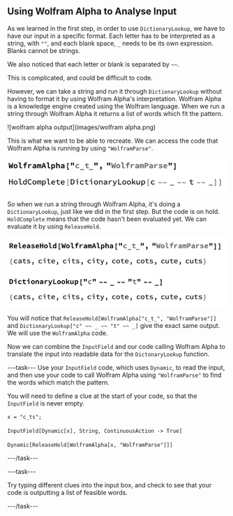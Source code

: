 ## Using Wolfram Alpha to Analyse Input

As we learned in the first step, in order to use `DictionaryLookup`, we have to have our input in a specific format. Each letter has to be interpreted as a string, with `""`, and each blank space, `_` needs to be its own expression. Blanks cannot be strings.

We also noticed that each letter or blank is separated by `~~`. 

This is complicated, and could be difficult to code.

However, we can take a string and run it through `DictionaryLookup` without having to format it by using Wolfram Alpha's interpretation. Wolfram Alpha is a knowledge engine created using the Wolfram language. When we run a string through Wolfram Alpha it returns a list of words which fit the pattern.

![wolfram alpha output](images/wolfram alpha.png)

This is what we want to be able to recreate. We can access the code that Wolfram Alpha is running by using `"WolframParse"`.

![wolfram parse](images/wolframparse.png)

So when we run a string through Wolfram Alpha, it's doing a `DictionaryLookup`, just like we did in the first step. But the code is on hold. `HoldComplete` means that the code hasn't been evaluated yet. We can evaluate it by using `ReleaseHold`.

![release hold](images/releasehold.png)

You will notice that `ReleaseHold[WolframAlpha["c_t_", "WolframParse"]]` and `DictionaryLookup["c" ~~ _ ~~ "t" ~~ _]` give the exact same output. We will use the `WolframAlpha` code. 

Now we can combine the `InputField` and our code calling Wolfram Alpha to translate the input into readable data for the `DictonaryLookup` function.

---task---
Use your `InputField` code, which uses `Dynamic`, to read the input, and then use your code to call Wolfram Alpha using `"WolframParse"` to find the words which match the pattern.

You will need to define a clue at the start of your code, so that the `InputField` is never empty.

```
x = "c_ts";

InputField[Dynamic[x], String, ContinuousAction -> True]

Dynamic[ReleaseHold[WolframAlpha[x, "WolframParse"]]]
 ```
---/task---

---task---

Try typing different clues into the input box, and check to see that your code is outputting a list of feasible words.

---/task---
